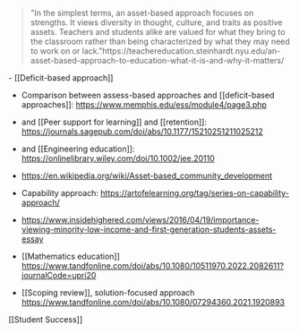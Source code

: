 <blockquote>&quot;In the simplest terms, an asset-based approach focuses on strengths. It views diversity in thought, culture, and traits as positive assets. Teachers and students alike are valued for what they bring to the classroom rather than being characterized by what they may need to work on or lack.&quot;<ref>https://teachereducation.steinhardt.nyu.edu/an-asset-based-approach-to-education-what-it-is-and-why-it-matters/</ref>
</blockquote>
- [[Deficit-based approach]]

- Comparison between assess-based approaches and [[deficit-based approaches]]: https://www.memphis.edu/ess/module4/page3.php
- and [[Peer support for learning]] and [[retention]]: https://journals.sagepub.com/doi/abs/10.1177/15210251211025212
- and [[Engineering education]]: https://onlinelibrary.wiley.com/doi/10.1002/jee.20110
- https://en.wikipedia.org/wiki/Asset-based_community_development

- Capability approach: https://artofelearning.org/tag/series-on-capability-approach/

- https://www.insidehighered.com/views/2016/04/19/importance-viewing-minority-low-income-and-first-generation-students-assets-essay

- [[Mathematics education]] https://www.tandfonline.com/doi/abs/10.1080/10511970.2022.2082611?journalCode=upri20

- [[Scoping review]], solution-focused approach https://www.tandfonline.com/doi/abs/10.1080/07294360.2021.1920893

[[Student Success]]

<references />
